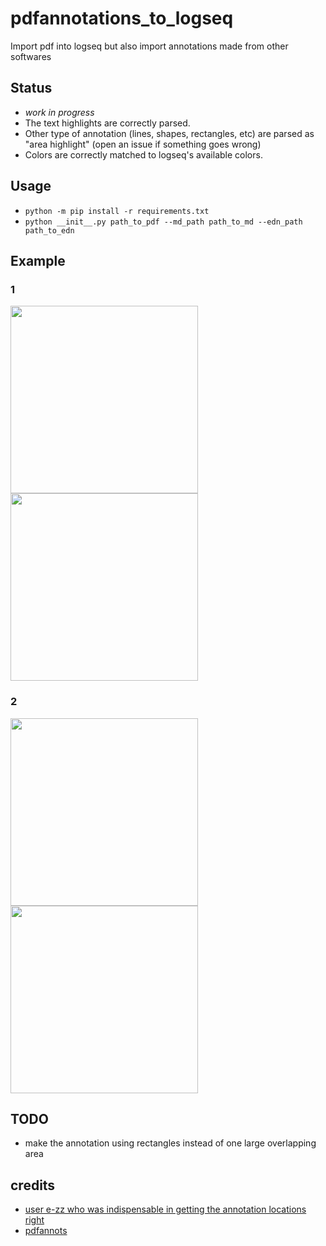# pdfannotations_to_logseq
Import pdf into logseq but also import annotations made from other softwares

## Status
* *work in progress*
* The text highlights are correctly parsed.
* Other type of annotation (lines, shapes, rectangles, etc) are parsed as "area highlight" (open an issue if something goes wrong)
* Colors are correctly matched to logseq's available colors.

## Usage
* `python -m pip install -r requirements.txt`
* `python __init__.py path_to_pdf --md_path path_to_md --edn_path path_to_edn`

## Example
### 1
<img src="https://github.com/thiswillbeyourgithub/pdfannotations_to_logseq/blob/main/docs/normal_1.png" width=300/> <img src="https://github.com/thiswillbeyourgithub/pdfannotations_to_logseq/blob/main/docs/logseq_1.png" width=300/>

### 2
<img src="https://github.com/thiswillbeyourgithub/pdfannotations_to_logseq/blob/main/docs/normal_2.png" width=300/> <img src="https://github.com/thiswillbeyourgithub/pdfannotations_to_logseq/blob/main/docs/logseq_2.png" width=300/>

## TODO
* make the annotation using rectangles instead of one large overlapping area



## credits
* [user e-zz who was indispensable in getting the annotation locations right](https://github.com/e-zz/logseq-pdf-extract/discussions/3#discussioncomment-7902471)
* [pdfannots](https://github.com/0xabu/pdfannots/)
